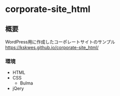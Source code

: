 # corporate-site_html

## 概要
WordPress用に作成したコーポレートサイトのサンプル  
https://kskwes.github.io/corporate-site_html/
### 環境
- HTML
- CSS
  - Bulma
- jQery